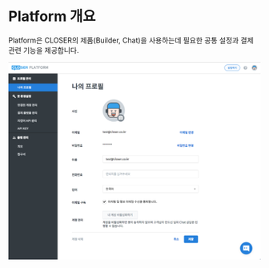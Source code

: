 # Platform 개요

Platform은 CLOSER의 제품\(Builder, Chat\)을 사용하는데 필요한 공통 설정과 결제 관련 기능을 제공합니다.

![&#xD50C;&#xB7AB;&#xD3FC; &#xD654;&#xBA74; &#xC608;&#xC2DC;](../.gitbook/assets/undefined%20%2824%29.png)

